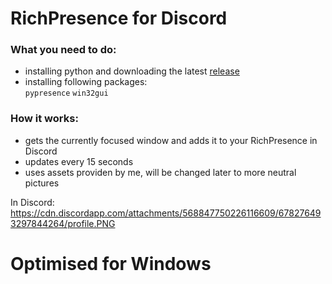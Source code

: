 # RichPresence for Discord

### What you need to do:
   - installing python and downloading the latest [release](https://raw.githubusercontent.com/xNaCly/scripts/master/discord/richpresence/rpc.py)
   - installing following packages:<br>
               `pypresence`
               `win32gui`

### How it works:
   - gets the currently focused window and adds it to your RichPresence in Discord <br>
   - updates every 15 seconds<br>
   - uses assets providen by me, will be changed later to more neutral pictures



In Discord:
https://cdn.discordapp.com/attachments/568847750226116609/678276493297844264/profile.PNG

# Optimised for Windows
